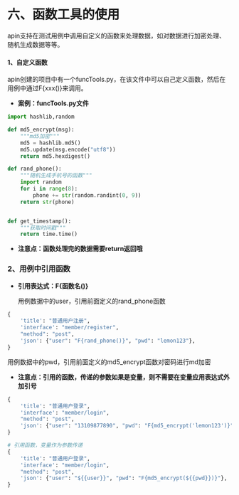 # 六、函数工具的使用

apin支持在测试用例中调用自定义的函数来处理数据，如对数据进行加密处理、随机生成数据等等。

#### 1、自定义函数

apin创建的项目中有一个funcTools.py，在该文件中可以自己定义函数，然后在用例中通过F{xxx()}来调用。

- **案例：funcTools.py文件**

```python
import hashlib,random

def md5_encrypt(msg):
    """md5加密"""
    md5 = hashlib.md5()  
    md5.update(msg.encode("utf8"))  
    return md5.hexdigest()

def rand_phone():
	"""随机生成手机号的函数"""
    import random
    for i in range(8):
        phone += str(random.randint(0, 9))
    return str(phone)


def get_timestamp():
    """获取时间戳"""
    return time.time()

```

- **注意点：函数处理完的数据需要return返回哦**

### 2、用例中引用函数

- **引用表达式：F{函数名()}**

    用例数据中的user，引用前面定义的rand_phone函数

```python
{
	'title': "普通用户注册",
	'interface': "member/register",
	"method": "post",
	'json': {"user": "F{rand_phone()}", "pwd": "lemon123"},
}
```

用例数据中的pwd，引用前面定义的md5_encrypt函数对密码进行md加密

- **注意点：引用的函数，传递的参数如果是变量，则不需要在变量应用表达式外加引号**

```python
{
	'title': "普通用户登录",
	'interface': "member/login",
	"method": "post",
	'json': {"user": "13109877890", "pwd": "F{md5_encrypt('lemon123')}"},
}

# 引用函数，变量作为参数传递
{
	'title': "普通用户登录",
	'interface': "member/login",
	"method": "post",
	'json': {"user": "${{user}}", "pwd": "F{md5_encrypt(${{pwd}})}"},
}
```

